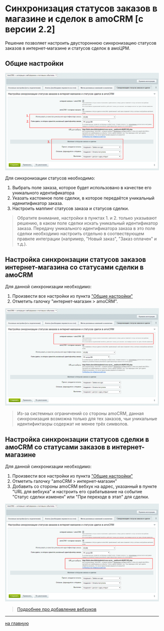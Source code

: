 # Синхронизация статусов заказов в магазине и сделок в amoCRM [с версии 2.2]

Решение позволяет настроить двустороннюю синхронизацию статусов заказов в интернет-магазине и статусов сделок в амоЦРМ.

## Общие настройки
![Обновление решений](./status-sync/sync-common.png)

Для синхронизации статусов необходимо:
1. Выбрать поле заказа, которое будет использовано в качестве его уникального идентификатора
2. Указать кастомное поле сделки, в которое передаётся уникальный иденитификатор заказа.
3. Настроить маппинг статусов заказа и статусов сделки.

> Обратите внимание, настройки в пунктах 1. и 2. только указывают решению, в каком поле сделки искать уникальный идентификатор заказа. Передачу уникального идентификатора заказа в это поле сделки необходимо настроить отдельно в соотвествующем правиле интеграции (например, "Новый заказ", "Заказ оплачен" и т.д.).

## Настройка синхронзации статусов заказов интернет-магазина со статусами сделки в амоCRM
Для данной синхронизации необходимо:
1. Произвести все настройки из пункта ["Общие настройки"](#общие-настройки) 
2. Отметить галочку "интернет-магазин > amoCRM".

![Обновление решений](./status-sync/sync-bx-amo.png)

> Из-за системных ограничений со стороны amoCRM, данная синхронизация возможна только для тех заказов, чьи уникальные идентификтаоры содержат не менее трёх символов.

## Настройка синхронзации статусов сделки в амоCRM со статусами заказов в интернет-магазине
Для данной синхронизации необходимо:
1. Произвести все настройки из пункта ["Общие настройки"](#общие-настройки) 
2. Отметить галочку "amoCRM > интернет-магазин"
3. Добавить со стороны amoCRM вебхук на адрес, указанный в пункте "URL для вебхука" и настроить его срабатывание на событие "Статус сделки изменен" или "При переходе в этап" для сделки.

![Обновление решений](./status-sync/sync-amo-bx.png)

> [Подробнее про добавление вебхуков](https://www.amocrm.ru/developers/content/api/webhooks)
---
[на главную](./README.MD)    